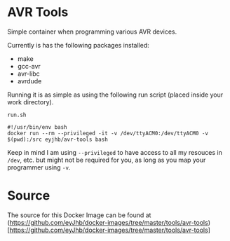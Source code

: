 # AVR Tools
Simple container when programming various AVR devices.

Currently is has the following packages installed:

- make
- gcc-avr
- avr-libc
- avrdude 

Running it is as simple as using the following run script (placed inside your work directory).

`run.sh`
```
#!/usr/bin/env bash
docker run --rm --privileged -it -v /dev/ttyACM0:/dev/ttyACM0 -v $(pwd):/src eyjhb/avr-tools bash
```

Keep in mind I am using `--privileged` to have access to all my resouces in `/dev`, etc. but might
not be required for you, as long as you map your programmer using `-v`.

# Source
The source for this Docker Image can be found at
(https://github.com/eyJhb/docker-images/tree/master/tools/avr-tools)[https://github.com/eyJhb/docker-images/tree/master/tools/avr-tools]
